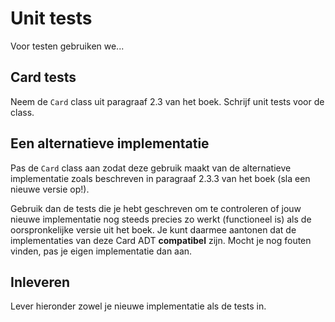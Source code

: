 # Unit tests

Voor testen gebruiken we...



## Card tests

Neem de `Card` class uit paragraaf 2.3 van het boek. Schrijf unit tests voor de class. 


## Een alternatieve implementatie

Pas de `Card` class aan zodat deze gebruik maakt van de alternatieve implementatie zoals beschreven in paragraaf 2.3.3 van het boek (sla een nieuwe versie op!).

Gebruik dan de tests die je hebt geschreven om te controleren of jouw nieuwe implementatie nog steeds precies zo werkt (functioneel is) als de oorspronkelijke versie uit het boek. Je kunt daarmee aantonen dat de implementaties van deze Card ADT **compatibel** zijn. Mocht je nog fouten vinden, pas je eigen implementatie dan aan.

## Inleveren

Lever hieronder zowel je nieuwe implementatie als de tests in.
